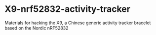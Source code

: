 # X9-nrf52832-activity-tracker
Materials for hacking the X9, a Chinese generic activity tracker bracelet based on the Nordic nRF52832
